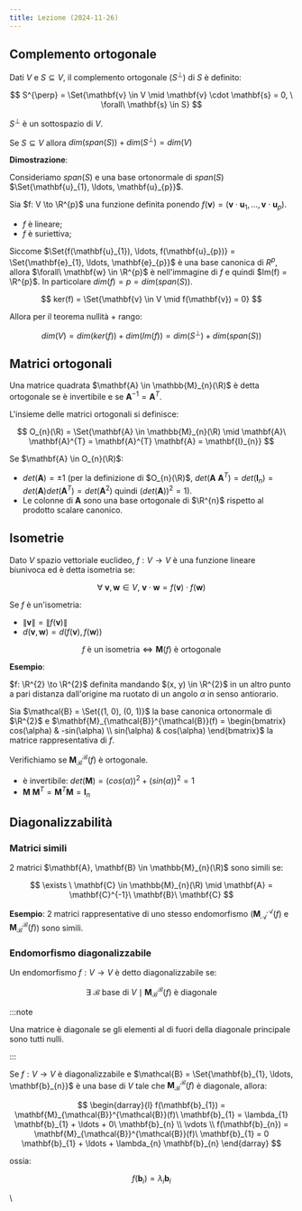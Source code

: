 ```yaml
---
title: Lezione (2024-11-26)
---
```


## Complemento ortogonale

Dati $V$ e $S \subseteq V$, il complemento ortogonale ($S^{\perp}$) di $S$ è
definito:

$$
S^{\perp} = \Set{\mathbf{v} \in V \mid \mathbf{v} \cdot \mathbf{s} = 0, \ \forall\ \mathbf{s} \in S}
$$

$S^{\perp}$ è un sottospazio di $V$.

Se $S \subseteq V$ allora $dim(span(S)) + dim(S^{\perp}) = dim(V)$

**Dimostrazione**:

Consideriamo $span(S)$ e una base ortonormale di $span(S)$
$\Set{\mathbf{u}_{1}, \ldots, \mathbf{u}_{p}}$.

Sia $f: V \to \R^{p}$ una funzione definita ponendo
$f(\mathbf{v}) = (\mathbf{v} \cdot \mathbf{u}_{1}, \ldots, \mathbf{v} \cdot \mathbf{u}_{p})$.

- $f$ è lineare;
- $f$ è suriettiva;

Siccome
$\Set{f(\mathbf{u}_{1}), \ldots, f(\mathbf{u}_{p})} = \Set{\mathbf{e}_{1}, \ldots, \mathbf{e}_{p}}$
è una base canonica di $R^{p}$, allora $\forall\ \mathbf{w} \in \R^{p}$ è
nell'immagine di $f$ e quindi $Im(f) = \R^{p}$. In particolare
$dim(f) = p = dim(span(S))$.

$$
ker(f) = \Set{\mathbf{v} \in V \mid f(\mathbf{v}) = 0}
$$

Allora per il teorema nullità + rango:

$$
dim(V) = dim(ker(f)) + dim(Im(f)) = dim(S^{\perp}) + dim(span(S))
$$

## Matrici ortogonali

Una matrice quadrata $\mathbf{A} \in \mathbb{M}_{n}(\R)$ è detta ortogonale se è
invertibile e se $\mathbf{A}^{-1} = \mathbf{A}^{T}$.

L'insieme delle matrici ortogonali si definisce:

$$
O_{n}(\R) = \Set{\mathbf{A} \in \mathbb{M}_{n}(\R) \mid \mathbf{A}\ \mathbf{A}^{T} = \mathbf{A}^{T} \mathbf{A} = \mathbf{I}_{n}}
$$

Se $\mathbf{A} \in O_{n}(\R)$:

- $det(\mathbf{A}) = \pm 1$ (per la definizione di $O_{n}(\R)$,
  $det(\mathbf{A}\ \mathbf{A}^{T}) = det(\mathbf{I}_{n}) = det(\mathbf{A}) det(\mathbf{A}^{T}) = det(\mathbf{A}^{2})$
  quindi $(det(\mathbf{A}))^{2} = 1$).
- Le colonne di $\mathbf{A}$ sono una base ortogonale di $\R^{n}$ rispetto al
  prodotto scalare canonico.

## Isometrie

Dato $V$ spazio vettoriale euclideo, $f: V \to V$ è una funzione lineare
biunivoca ed è detta isometria se:

$$
\forall\ \mathbf{v}, \mathbf{w} \in V, \ \mathbf{v} \cdot \mathbf{w} = f(\mathbf{v}) \cdot f(\mathbf{w})
$$

Se $f$ è un'isometria:

- $\|\mathbf{v}\| = \|f(\mathbf{v})\|$
- $d(\mathbf{v}, \mathbf{w}) = d(f(\mathbf{v}), f(\mathbf{w}))$

$$
f \text{ è un isometria} \iff \mathbf{M}(f) \text{ è ortogonale}
$$

**Esempio**:

$f: \R^{2} \to \R^{2}$ definita mandando $(x, y) \in \R^{2}$ in un altro punto a
pari distanza dall'origine ma ruotato di un angolo $\alpha$ in senso antiorario.

<!-- ![](uploads/95e5342c-9c9b-4504-8588-8372b290017a/da4e4636-b0c3-4e0d-9385-ffb2a61014b6/a.svg) -->

Sia $\mathcal{B} = \Set{(1, 0), (0, 1)}$ la base canonica ortonormale di
$\R^{2}$ e
$\mathbf{M}_{\mathcal{B}}^{\mathcal{B}}(f) = \begin{bmatrix} cos(\alpha) & -sin(\alpha) \\ sin(\alpha) & cos(\alpha) \end{bmatrix}$
la matrice rappresentativa di $f$.

Verifichiamo se $\mathbf{M}_{\mathcal{B}}^{\mathcal{B}}(f)$ è ortogonale.

- è invertibile: $det(\mathbf{M}) = (cos(\alpha))^{2} + (sin(\alpha))^{2} = 1$
- $\mathbf{M}\ \mathbf{M}^{T} = \mathbf{M}^{T} \mathbf{M} = \mathbf{I}_{n}$

## Diagonalizzabilità

### Matrici simili

2 matrici $\mathbf{A}, \mathbf{B} \in \mathbb{M}_{n}(\R)$ sono simili se:

$$
\exists \ \mathbf{C} \in \mathbb{M}_{n}(\R) \mid \mathbf{A} = \mathbf{C}^{-1}\ \mathbf{B}\ \mathbf{C}
$$

**Esempio**: 2 matrici rappresentative di uno stesso endomorfismo
($\mathbf{M}_{\mathcal{A}}^{\mathcal{A}}(f)$ e
$\mathbf{M}_{\mathcal{B}}^{\mathcal{B}}(f)$) sono simili.

### Endomorfismo diagonalizzabile

Un endomorfismo $f: V \to V$ è detto diagonalizzabile se:

$$
\exists \ \mathcal{B} \text{ base di } V \mid \mathbf{M}_{\mathcal{B}}^{\mathcal{B}}(f) \text{ è diagonale}
$$

:::note

Una matrice è diagonale se gli elementi al di fuori della diagonale principale
sono tutti nulli.

:::

Se $f: V \to V$ è diagonalizzabile e
$\mathcal{B} = \Set{\mathbf{b}_{1}, \ldots, \mathbf{b}_{n}}$ è una base di $V$
tale che $\mathbf{M}_{\mathcal{B}}^{\mathcal{B}}(f)$ è diagonale, allora:

$$
\begin{darray}{l}
f(\mathbf{b}_{1}) = \mathbf{M}_{\mathcal{B}}^{\mathcal{B}}(f)\ \mathbf{b}_{1} = \lambda_{1} \mathbf{b}_{1} + \ldots + 0\ \mathbf{b}_{n} \\
\vdots \\
f(\mathbf{b}_{n}) = \mathbf{M}_{\mathcal{B}}^{\mathcal{B}}(f)\ \mathbf{b}_{1} = 0 \mathbf{b}_{1} + \ldots + \lambda_{n} \mathbf{b}_{n}
\end{darray}
$$

ossia:

$$
f(\mathbf{b}_{i}) = \lambda_{i} \mathbf{b}_{i}
$$

\

